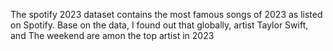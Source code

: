 The spotify 2023 dataset contains the most famous songs of 2023 as listed on Spotify. Base on the data, I found out that globally, artist Taylor Swift, and The weekend are amon the top artist in 2023
